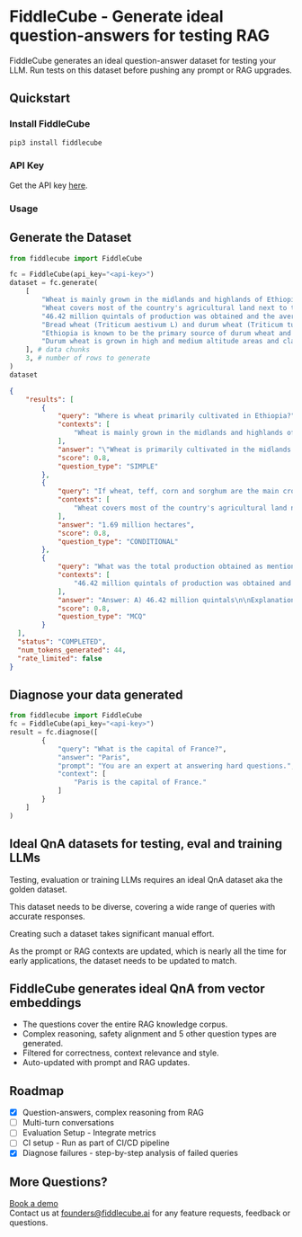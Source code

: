 # FiddleCube - Generate ideal question-answers for testing RAG

FiddleCube generates an ideal question-answer dataset for testing your LLM. Run tests on this dataset before pushing any prompt or RAG upgrades.

## Quickstart

### Install FiddleCube

```bash
pip3 install fiddlecube
```

### API Key

Get the API key [here](https://dashboard.fiddlecube.ai/api-key).

### Usage

## Generate the Dataset

```python
from fiddlecube import FiddleCube

fc = FiddleCube(api_key="<api-key>")
dataset = fc.generate(
    [
        "Wheat is mainly grown in the midlands and highlands of Ethiopia.",
        "Wheat covers most of the country's agricultural land next to teff, corn and sorghum and in the 2009/10 crop season 1.69 million hectares were covered by wheat crops",
        "46.42 million quintals of production was obtained and the average yield was 26.75 quintals per hectare.",
        "Bread wheat (Triticum aestivum L) and durum wheat (Triticum turgidum var durum L) are the types of wheat that are mainly produced in our country, and durum wheat is one of the native wheat crops.",
        "Ethiopia is known to be the primary source of durum wheat and a source of its biodiversity.",
        "Durum wheat is grown in high and medium altitude areas and clay and light soils, and its industrial demand is increasing from time to time.",
    ], # data chunks
    3, # number of rows to generate
)
dataset
```

```json
{
    "results": [
        {
            "query": "Where is wheat primarily cultivated in Ethiopia?",
            "contexts": [
                "Wheat is mainly grown in the midlands and highlands of Ethiopia."
            ],
            "answer": "\"Wheat is primarily cultivated in the midlands and highlands of Ethiopia.\"",
            "score": 0.8,
            "question_type": "SIMPLE"
        },
        {
            "query": "If wheat, teff, corn and sorghum are the main crops, what was the coverage of wheat crops in the 2009/10 season?",
            "contexts": [
                "Wheat covers most of the country's agricultural land next to teff, corn and sorghum and in the 2009/10 crop season 1.69 million hectares were covered by wheat crops"
            ],
            "answer": "1.69 million hectares",
            "score": 0.8,
            "question_type": "CONDITIONAL"
        },
        {
            "query": "What was the total production obtained as mentioned in the context? A) 46.42 million quintals B) 26.75 million quintals C) 26.75 quintals D) 46.42 quintals per hectare",
            "contexts": [
                "46.42 million quintals of production was obtained and the average yield was 26.75 quintals per hectare."
            ],
            "answer": "Answer: A) 46.42 million quintals\n\nExplanation: The context information clearly states that \"46.42 million quintals of production was obtained,\" which directly corresponds to option A. The other options do not accurately reflect the total production mentioned in the context. Option B incorrectly combines the average yield figure with \"million quintals,\" option C provides only the average yield per hectare without the \"million\" scale, and option D incorrectly suggests that the production figure is a rate per hectare, rather than a total quantity.",
            "score": 0.8,
            "question_type": "MCQ"
        }
  ],
  "status": "COMPLETED",
  "num_tokens_generated": 44,
  "rate_limited": false
}
```


## Diagnose your data generated

```python
from fiddlecube import FiddleCube
fc = FiddleCube(api_key="<api-key>")
result = fc.diagnose([
        {
            "query": "What is the capital of France?",
            "answer": "Paris",
            "prompt": "You are an expert at answering hard questions.",
            "context": [
                "Paris is the capital of France."
            ]
        }
    ]
)
```

## Ideal QnA datasets for testing, eval and training LLMs

Testing, evaluation or training LLMs requires an ideal QnA dataset aka the golden dataset.

This dataset needs to be diverse, covering a wide range of queries with accurate responses.

Creating such a dataset takes significant manual effort.

As the prompt or RAG contexts are updated, which is nearly all the time for early applications, the dataset needs to be updated to match.

## FiddleCube generates ideal QnA from vector embeddings

- The questions cover the entire RAG knowledge corpus.
- Complex reasoning, safety alignment and 5 other question types are generated.
- Filtered for correctness, context relevance and style.
- Auto-updated with prompt and RAG updates.

## Roadmap

- [x] Question-answers, complex reasoning from RAG
- [ ] Multi-turn conversations
- [ ] Evaluation Setup - Integrate metrics
- [ ] CI setup - Run as part of CI/CD pipeline
- [x] Diagnose failures - step-by-step analysis of failed queries

## More Questions?

[Book a demo](https://cal.com/kaushiks/fc)  
Contact us at [founders@fiddlecube.ai](mailto:founders@fiddlecube.ai) for any feature requests, feedback or questions.
